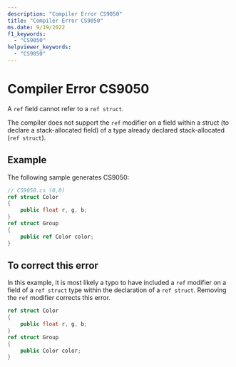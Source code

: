 ```yaml
---
description: "Compiler Error CS9050"
title: "Compiler Error CS9050"
ms.date: 9/19/2022
f1_keywords:
  - "CS9050"
helpviewer_keywords:
  - "CS9050"
---
```

# Compiler Error CS9050

A `ref` field cannot refer to a `ref struct`.

The compiler does not support the `ref` modifier on a field within a struct (to declare a stack-allocated field) of a type already declared stack-allocated (`ref struct`).

## Example

 The following sample generates CS9050:

```csharp
// CS9050.cs (0,0)
ref struct Color
{
    public float r, g, b;
}
ref struct Group
{
    public ref Color color;
}
```

## To correct this error

In this example, it is most likely a typo to have included a `ref` modifier on a field of a `ref struct` type within the declaration of a `ref struct`.  Removing the `ref` modifier corrects this error.

```csharp
ref struct Color
{
    public float r, g, b;
}
ref struct Group
{
    public Color color;
}
```
